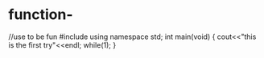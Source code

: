 function-
=========

//use to be fun
#include<iostream>
using namespace std;
int main(void)
{
  cout<<"this is the first try"<<endl;
  while(1);
}

